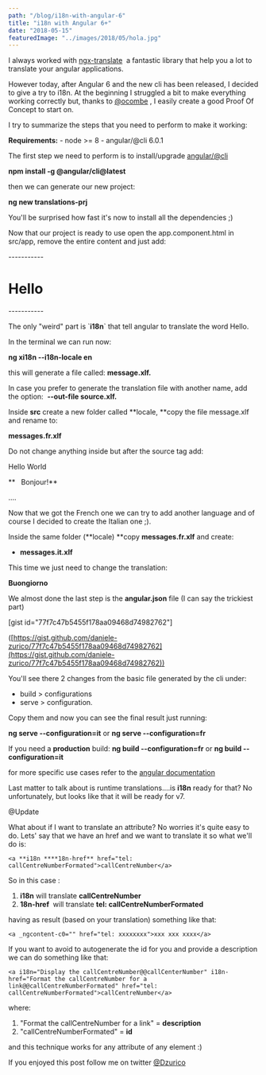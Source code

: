 ```yaml
---
path: "/blog/i18n-with-angular-6"
title: "i18n with Angular 6+"
date: "2018-05-15"
featuredImage: "../images/2018/05/hola.jpg"
---
```


I always worked with [ngx-translate](https://github.com/ngx-translate)  a fantastic library that help you a lot to translate your angular applications.

However today, after Angular 6 and the new cli has been released, I decided to give a try to i18n. At the beginning I struggled a bit to make everything working correctly but, thanks to [@ocombe](https://twitter.com/OCombe) , I easily create a good Proof Of Concept to start on.

I try to summarize the steps that you need to perform to make it working:

**Requirements:** - node >= 8 - angular/@cli 6.0.1

The first step we need to perform is to install/upgrade [angular/@cli](https://github.com/angular/angular-cli/wiki/1-x-stories-1.0-update)

**npm install -g @angular/cli@latest**

then we can generate our new project:

**ng new translations-prj**

You'll be surprised how fast it's now to install all the dependencies ;)

Now that our project is ready to use open the app.component.html in src/app, remove the entire content and just add:

\-----------

<div> <h1 i18n>Hello</h1> </div>

\-----------

The only "weird" part is \`**i18n**\` that tell angular to translate the word Hello.

In the terminal we can run now:

**ng xi18n --i18n-locale en**

this will generate a file called: **message.xlf.**

In case you prefer to generate the translation file with another name, add the option:  **\--out-file source.xlf.**

Inside **src** create a new folder called **locale, **copy the file message.xlf and rename to:

**messages.fr.xlf**

Do not change anything inside but after the source tag add:

<source>Hello World</source>

**   <target>Bonjour!</target>**

....

</source>

Now that we got the French one we can try to add another language and of course I decided to create the Italian one ;).

Inside the same folder (**locale) **copy **messages.fr.xlf** and create:

- **messages.it.xlf**

This time we just need to change the translation:

**<target>Buongiorno</target>**

We almost done the last step is the **angular.json** file (I can say the trickiest part)

\[gist id="77f7c47b5455f178aa09468d74982762"\]

([https://gist.github.com/daniele-zurico/77f7c47b5455f178aa09468d74982762](https://gist.github.com/daniele-zurico/77f7c47b5455f178aa09468d74982762))

You'll see there 2 changes from the basic file generated by the cli under:

- build > configurations
- serve > configuration.

Copy them and now you can see the final result just running:

**ng serve --configuration=it** or **ng serve --configuration=fr**

If you need a **production** build: **ng build --configuration=fr** or **ng build --configuration=it**

for more specific use cases refer to the [angular documentation](https://angular.io/guide/i18n)

Last matter to talk about is runtime translations....is **i18n** ready for that? No unfortunately, but looks like that it will be ready for v7.

@Update

What about if I want to translate an attribute? No worries it's quite easy to do. Lets' say that we have an href and we want to translate it so what we'll do is:

`<a **i18n ****18n-href** href="tel: callCentreNumberFormated">callCentreNumber</a>`

So in this case :

1. **i18n** will translate **callCentreNumber**
2. **18n-href**  will translate **tel: callCentreNumberFormated**

having as result (based on your translation) something like that:

`<a _ngcontent-c0="" href="tel: xxxxxxxx">xxx xxx xxxx</a>`

If you want to avoid to autogenerate the id for you and provide a description we can do something like that:

`<a i18n="Display the callCentreNumber@@callCenterNumber" i18n-href="Format the callCentreNumber for a link@@callCentreNumberFormated" href="tel: callCentreNumberFormated">callCentreNumber</a>`

where:

1. "Format the callCentreNumber for a link" = **description**
2. "callCentreNumberFormated" = **id**

and this technique works for any attribute of any element :)

If you enjoyed this post follow me on twitter [@Dzurico](https://twitter.com/DZurico)
